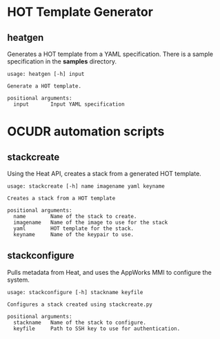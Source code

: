# HOT Template Generator
## heatgen
Generates a HOT template from a YAML specification. There is a sample specification in the **samples** directory.

```
usage: heatgen [-h] input

Generate a HOT template.

positional arguments:
  input       Input YAML specification
```

# OCUDR automation scripts
## stackcreate
Using the Heat API, creates a stack from a generated HOT template.

```
usage: stackcreate [-h] name imagename yaml keyname

Creates a stack from a HOT template

positional arguments:
  name        Name of the stack to create.
  imagename   Name of the image to use for the stack
  yaml        HOT template for the stack.
  keyname     Name of the keypair to use.
```

## stackconfigure
Pulls metadata from Heat, and uses the AppWorks MMI to configure the system.

```
usage: stackconfigure [-h] stackname keyfile

Configures a stack created using stackcreate.py

positional arguments:
  stackname   Name of the stack to configure.
  keyfile     Path to SSH key to use for authentication.
```
